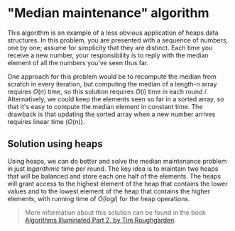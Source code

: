 # "Median maintenance" algorithm

This algorithm is an example of a less obvious application of heaps data structures. In this problem, you are presented with a sequence of numbers, one by one; assume for simplicity that they are distinct. Each time you receive a new number, your responsibility is to reply with the
median element of all the numbers you’ve seen thus far.

One approach for this problem would be to recompute the median from scratch in every iteration, but computing the median of a length-n array requires _O_(_n_) time, so this solution requires _O_(_i_) time in each round _i_. Alternatively, we could keep the elements seen so far in a sorted array, so that it's easy to compute the median element in constant time. The drawback is that updating the sorted array when a new number arrives requires linear time (_O_(_n_)).

## Solution using heaps

Using heaps, we can do better and solve the median maintenance problem in just _logarithmic_ time per round. The key idea is to maintain two heaps that will be balanced and store each one half of the elements. The heaps will grant access to the highest element of the heap that contains the lower values and to the lowest element of the heap that contains the higher elements, with running time of _O_(log*i*) for the heap operations.

> More information about this solution can be found in the book [Algorithms Illuminated Part 2, by Tim Roughgarden](algorithmsilluminated.org).
